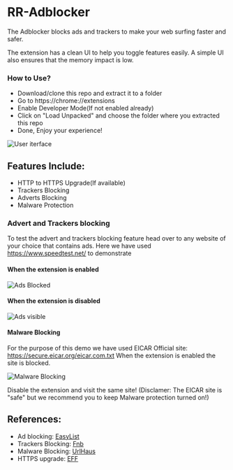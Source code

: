 # RR-Adblocker
The Adblocker blocks ads and trackers to make your web surfing faster and safer.

The extension has a clean UI to help you toggle features easily. A simple UI also ensures that the memory impact is low.

### How to Use?
- Download/clone this repo and extract it to a folder
- Go to https://chrome://extensions
- Enable Developer Mode(If not enabled already)
- Click on "Load Unpacked" and choose the folder where you extracted this repo
- Done, Enjoy your experience!

![User iterface](https://github.com/Rutuj-Runwal/RR-Adblocker/blob/main/Demos/1.png)

## Features Include:
- HTTP to HTTPS Upgrade(If available)
- Trackers Blocking
- Adverts Blocking
- Malware Protection


### Advert and Trackers blocking

To test the advert and trackers blocking feature head over to any website of your choice that contains ads.
Here we have used https://www.speedtest.net/ to demonstrate

#### When the extension is enabled
![Ads Blocked](https://raw.githubusercontent.com/Rutuj-Runwal/RR-Adblocker/main/Demos/3.png)

#### When the extension is disabled
![Ads visible](https://raw.githubusercontent.com/Rutuj-Runwal/RR-Adblocker/main/Demos/7.png)

#### Malware Blocking

For the purpose of this demo we have used EICAR Official site: https://secure.eicar.org/eicar.com.txt
When the extension is enabled the site is blocked. 

![Malware Blocking](https://raw.githubusercontent.com/Rutuj-Runwal/RR-Adblocker/main/Demos/6.png)

Disable the extension and visit the same site! (Disclamer: The EICAR site is "safe" but we recommend you to keep Malware protection turned on!)


## References:
- Ad blocking: [EasyList](https://easylist.to/)
- Trackers Blocking: [Fnb](https://secure.fanboy.co.nz/)
- Malware Blocking: [UrlHaus](https://gitlab.com/curben/urlhaus-filter)
- HTTPS upgrade: [EFF](https://github.com/EFForg/https-everywhere/tree/master/docs)

